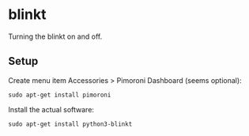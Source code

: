 # blinkt

Turning the blinkt on and off.

## Setup

Create menu item Accessories > Pimoroni Dashboard (seems optional):
```
sudo apt-get install pimoroni
```

Install the actual software:
```
sudo apt-get install python3-blinkt
```

